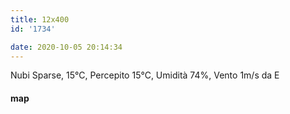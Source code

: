 ```yaml
---
title: 12x400
id: '1734'

date: 2020-10-05 20:14:34
---
```


Nubi Sparse, 15°C, Percepito 15°C, Umidità 74%, Vento 1m/s da E

<!-- ![image](/images/2021/08/20201005-activity-map_huc7ce24e05066d62283a614d83c8e173b_70935_700x0_resize_box_3.png) -->

#### map
